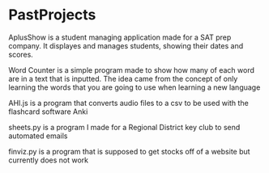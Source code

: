 # PastProjects
AplusShow is a student managing application made for a SAT prep company. It displayes and manages students, showing their dates and scores.

Word Counter is a simple program made to show how many of each word are in a text that is inputted. The idea came from the concept of only learning the
words that you are going to use when learning a new language 

AHI.js is a program that converts audio files to a csv to be used with the flashcard software Anki

sheets.py is a program I made for a Regional District key club to send automated emails 

finviz.py is a program that is supposed to get stocks off of a website but currently does not work

